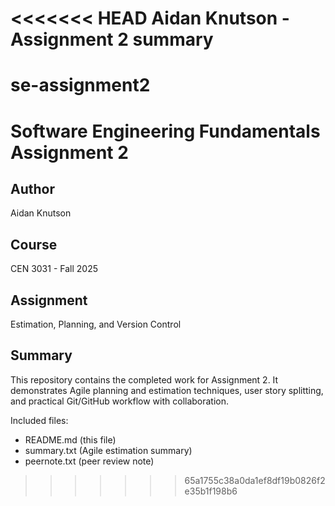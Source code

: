 <<<<<<< HEAD
Aidan Knutson - Assignment 2 summary
=======
# se-assignment2
# Software Engineering Fundamentals Assignment 2

## Author
Aidan Knutson

## Course
CEN 3031 - Fall 2025

## Assignment
Estimation, Planning, and Version Control

## Summary
This repository contains the completed work for Assignment 2. It demonstrates Agile planning and estimation techniques, user story splitting, and practical Git/GitHub workflow with collaboration.

Included files:
- README.md (this file)
- summary.txt (Agile estimation summary)
- peernote.txt (peer review note)

>>>>>>> 65a1755c38a0da1ef8df19b0826f2e35b1f198b6
